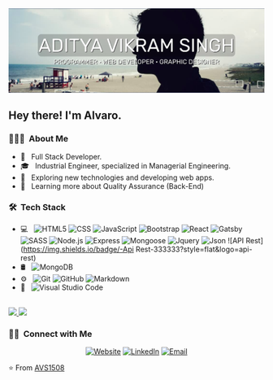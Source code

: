 <img src="https://raw.githubusercontent.com/AVS1508/AVS1508/master/assets/Aditya%20Vikram%20Singh%20Banner.png">

<h2> Hey there! I'm Alvaro.</h2>

<h3> 👨🏻‍💻 &nbsp;About Me </h3>

- 💼 &nbsp; Full Stack Developer.
- 🎓 &nbsp; Industrial Engineer, specialized in Managerial Engineering.
- 🤔 &nbsp; Exploring new technologies and developing web apps.
- 🌱 &nbsp; Learning more about Quality Assurance (Back-End)

<h3> 🛠 &nbsp;Tech Stack</h3>

- 💻 &nbsp;
  ![HTML5](https://img.shields.io/badge/-HTML5-333333?style=flat&logo=HTML5)
  ![CSS](https://img.shields.io/badge/-CSS-333333?style=flat&logo=CSS3&logoColor=1572B6)
  ![JavaScript](https://img.shields.io/badge/-JavaScript-333333?style=flat&logo=javascript)
  ![Bootstrap](https://img.shields.io/badge/-Bootstrap-333333?style=flat&logo=bootstrap&logoColor=563D7C)
  ![React](https://img.shields.io/badge/-React-333333?style=flat&logo=react)
  ![Gatsby](https://img.shields.io/badge/-Gatsby-333333?style=flat&logo=gatsby)
  ![SASS](https://img.shields.io/badge/-Sass-333333?style=flat&logo=sass)
  ![Node.js](https://img.shields.io/badge/-Node.js-333333?style=flat&logo=node.js)
  ![Express](https://img.shields.io/badge/-Express-333333?style=flat&logo=express)
  ![Mongoose](https://img.shields.io/badge/-Mongoose-333333?style=flat&logo=mongoose)
  ![Jquery](https://img.shields.io/badge/-Jquery-333333?style=flat&logo=jquery)
  ![Json](https://img.shields.io/badge/-Json-333333?style=flat&logo=json)
  ![API Rest](https://img.shields.io/badge/-Api Rest-333333?style=flat&logo=api-rest)
- 🛢 &nbsp;
  ![MongoDB](https://img.shields.io/badge/-MongoDB-333333?style=flat&logo=mongodb)
- ⚙️ &nbsp;
  ![Git](https://img.shields.io/badge/-Git-333333?style=flat&logo=git)
  ![GitHub](https://img.shields.io/badge/-GitHub-333333?style=flat&logo=github)
  ![Markdown](https://img.shields.io/badge/-Markdown-333333?style=flat&logo=markdown)
- 🔧 &nbsp;
  ![Visual Studio Code](https://img.shields.io/badge/-Visual%20Studio%20Code-333333?style=flat&logo=visual-studio-code&logoColor=007ACC)

<br/>

<a href="https://github.com/AVS1508">
  <img height="180em" src="https://github-readme-stats.vercel.app/api?username=arganrazalvaro&theme=buefy&show_icons=true" />
  <img height="180em" src="https://github-readme-stats.vercel.app/api/top-langs/?username=arganarazalvaro&theme=buefy&layout=compact" />
</a>

<br/>

<h3> 🤝🏻 &nbsp;Connect with Me </h3>

<p align="center">
<a href="https://arganarazalvaro.netlify.app/"><img alt="Website" src="https://img.shields.io/badge/Website-arganarazalvaro.netlify.app/-blue?style=flat-square&logo=google-chrome"></a>
<a href="https://www.linkedin.com/in/alvaro-arganaraz/"><img alt="LinkedIn" src="https://img.shields.io/badge/LinkedIn-Alvaro%20E.%20Arganaraz-blue?style=flat-square&logo=linkedin"></a>
<a href="mailto:arganarazalvaro@gmail.com"><img alt="Email" src="https://img.shields.io/badge/Email-arganarazalvaro@gmail.com-blue?style=flat-square&logo=gmail"></a>
</p>

⭐️ From [AVS1508](https://github.com/arganarazalvaro)
